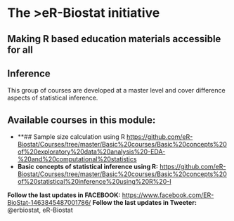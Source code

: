 # The >eR-Biostat initiative
## Making R based education materials accessible for all

## Inference
This group of courses are developed at a master level  and cover difference aspects of statistical inference.

## Available courses in this module:
* **## Sample size calculation using R
https://github.com/eR-Biostat/Courses/tree/master/Basic%20courses/Basic%20concepts%20of%20exploratory%20data%20analysis%20-EDA-%20and%20computational%20statistics 
* **Basic concepts of statistical inference using R:** https://github.com/eR-Biostat/Courses/tree/master/Basic%20courses/Basic%20concepts%20of%20statistical%20inference%20using%20R%20-I

**Follow the last updates in FACEBOOK:** https://www.facebook.com/ER-BioStat-1463845487001786/
**Follow the last updates in Tweeter:** @erbiostat, eR-Biostat
